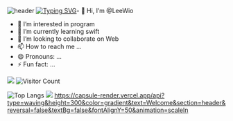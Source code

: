 ![header](https://capsule-render.vercel.app/api?type=wave&color=auto&height=300&section=header&text=capsule%20render&fontSize=90)
[![Typing SVG](https://readme-typing-svg.demolab.com/?lines=First+line+of+text;Second+line+of+text)](https://git.io/typing-svg)- 👋 Hi, I’m @LeeWio
- 👀 I’m interested in program
- 🌱 I’m currently learning swift
- 💞️ I’m looking to collaborate on Web
- 📫 How to reach me ...
- 😄 Pronouns: ...
- ⚡ Fun fact: ...

<!---
LeeWio/LeeWio is a ✨ special ✨ repository because its `README.md` (this file) appears on your GitHub profile.
You can click the Preview link to take a look at your changes.
--->
![](https://github-readme-stats.vercel.app/api?username=LeeWioe&show_icons=true&theme=transparent)
![Visitor Count](https://profile-counter.glitch.me/LeeWio/count.svg)

![Top Langs](https://github-readme-stats.vercel.app/api/top-langs/?username=LeeWio&layout=compact&theme=tokyonight)
![](https://github-readme-activity-graph.cyclic.app/graph?username=LeeWio&theme=dracula)
https://capsule-render.vercel.app/api?type=waving&height=300&color=gradient&text=Welcome&section=header&reversal=false&textBg=false&fontAlignY=50&animation=scaleIn
